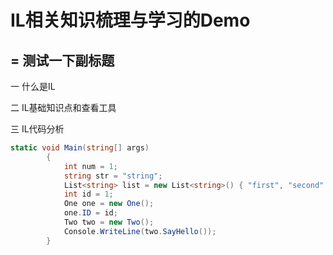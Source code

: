 # IL相关知识梳理与学习的Demo
=
测试一下副标题
-
一  什么是IL

		
二 IL基础知识点和查看工具


三 IL代码分析

~~~C#
static void Main(string[] args)
        {
            int num = 1;
            string str = "string";
            List<string> list = new List<string>() { "first", "second" };
            int id = 1;
            One one = new One();
            one.ID = id;
            Two two = new Two();
            Console.WriteLine(two.SayHello());
        }
~~~
